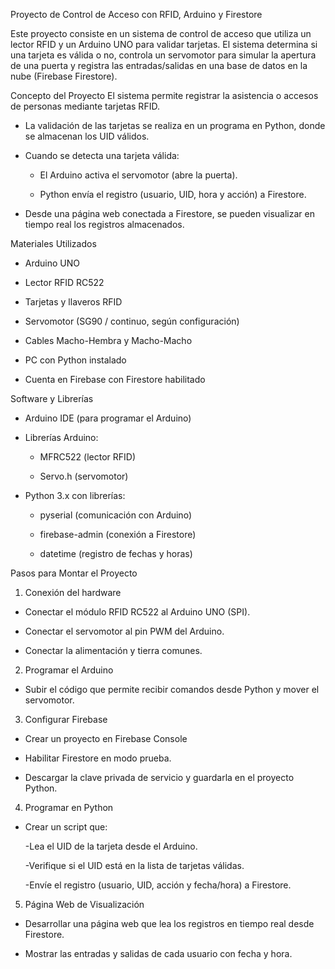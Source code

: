 Proyecto de Control de Acceso con RFID, Arduino y Firestore

Este proyecto consiste en un sistema de control de acceso que utiliza un lector RFID y un Arduino UNO para validar tarjetas. El sistema determina si una tarjeta es válida o no, controla un servomotor para simular la apertura de una puerta y registra las entradas/salidas en una base de datos en la nube (Firebase Firestore).

Concepto del Proyecto
El sistema permite registrar la asistencia o accesos de personas mediante tarjetas RFID.

- La validación de las tarjetas se realiza en un programa en Python, donde se almacenan los UID válidos.

- Cuando se detecta una tarjeta válida:

  - El Arduino activa el servomotor (abre la puerta).

  - Python envía el registro (usuario, UID, hora y acción) a Firestore.

- Desde una página web conectada a Firestore, se pueden visualizar en tiempo real los registros almacenados.

Materiales Utilizados

- Arduino UNO

- Lector RFID RC522

- Tarjetas y llaveros RFID

- Servomotor (SG90 / continuo, según configuración)

- Cables Macho-Hembra y Macho-Macho

- PC con Python instalado

- Cuenta en Firebase con Firestore habilitado

Software y Librerías

- Arduino IDE (para programar el Arduino)

- Librerías Arduino:

  - MFRC522 (lector RFID)

  - Servo.h (servomotor)

- Python 3.x con librerías:

  - pyserial (comunicación con Arduino)

  - firebase-admin (conexión a Firestore)

  - datetime (registro de fechas y horas)

Pasos para Montar el Proyecto

1. Conexión del hardware

- Conectar el módulo RFID RC522 al Arduino UNO (SPI).

- Conectar el servomotor al pin PWM del Arduino.

- Conectar la alimentación y tierra comunes.

2. Programar el Arduino

- Subir el código que permite recibir comandos desde Python y mover el servomotor.

3. Configurar Firebase

- Crear un proyecto en Firebase Console

- Habilitar Firestore en modo prueba.

- Descargar la clave privada de servicio y guardarla en el proyecto Python.

4. Programar en Python

- Crear un script que:

  -Lea el UID de la tarjeta desde el Arduino.

  -Verifique si el UID está en la lista de tarjetas válidas.

  -Envíe el registro (usuario, UID, acción y fecha/hora) a Firestore.

5. Página Web de Visualización

- Desarrollar una página web que lea los registros en tiempo real desde Firestore.

- Mostrar las entradas y salidas de cada usuario con fecha y hora.

